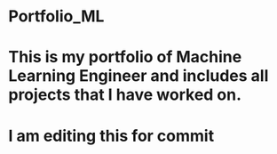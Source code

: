 # Portfolio_ML
# This is my portfolio of Machine Learning Engineer and includes all projects that I have worked on.
# I am editing this for commit